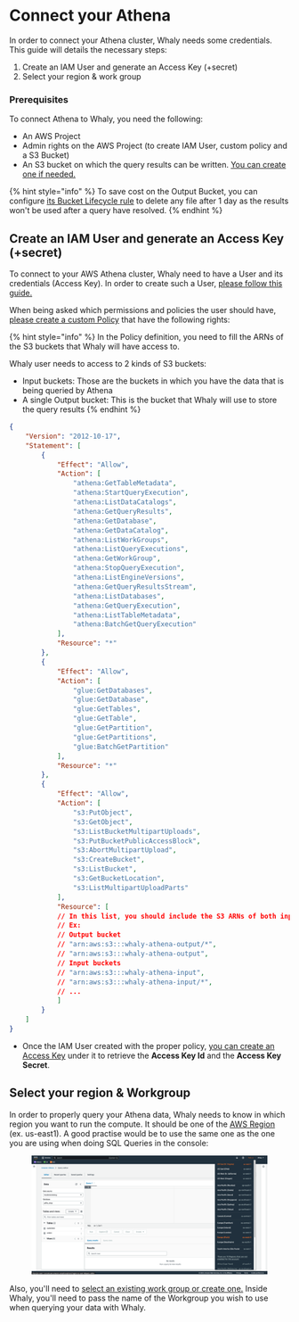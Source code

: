 # Connect your Athena

In order to connect your Athena cluster, Whaly needs some credentials. This guide will details the necessary steps:

1. Create an IAM User and generate an Access Key (+secret)
2. Select your region & work group

### Prerequisites <a href="#prerequisites" id="prerequisites"></a>

To connect Athena to Whaly, you need the following:

* An AWS Project
* Admin rights on the AWS Project (to create IAM User, custom policy and a S3 Bucket)
* An S3 bucket on which the query results can be written. [You can create one if needed.](https://docs.aws.amazon.com/AmazonS3/latest/userguide/create-bucket-overview.html)&#x20;

{% hint style="info" %}
To save cost on the Output Bucket, you can configure [its Bucket Lifecycle rule](https://docs.aws.amazon.com/AmazonS3/latest/userguide/object-lifecycle-mgmt.html) to delete any file after 1 day as the results won't be used after a query have resolved.&#x20;
{% endhint %}

## Create an IAM User and generate an Access Key (+secret)

To connect to your AWS Athena cluster, Whaly need to have a User and its credentials (Access Key). In order to create such a User, [please follow this guide.](https://docs.aws.amazon.com/IAM/latest/UserGuide/id\_users\_create.html)

When being asked which permissions and policies the user should have, [please create a custom Policy](https://docs.aws.amazon.com/IAM/latest/UserGuide/access\_policies\_create.html) that have the following rights:

{% hint style="info" %}
In the Policy definition, you need to fill the ARNs of the S3 buckets that Whaly will have access to.&#x20;

Whaly user needs to access to 2 kinds of S3 buckets:

* Input buckets: Those are the buckets in which you have the data that is being queried by Athena
* A single Output bucket: This is the bucket that Whaly will use to store the query results
{% endhint %}

```json
{
    "Version": "2012-10-17",
    "Statement": [
        {
            "Effect": "Allow",
            "Action": [
                "athena:GetTableMetadata",
                "athena:StartQueryExecution",
                "athena:ListDataCatalogs",
                "athena:GetQueryResults",
                "athena:GetDatabase",
                "athena:GetDataCatalog",
                "athena:ListWorkGroups",
                "athena:ListQueryExecutions",
                "athena:GetWorkGroup",
                "athena:StopQueryExecution",
                "athena:ListEngineVersions",
                "athena:GetQueryResultsStream",
                "athena:ListDatabases",
                "athena:GetQueryExecution",
                "athena:ListTableMetadata",
                "athena:BatchGetQueryExecution"
            ],
            "Resource": "*"
        },
        {
            "Effect": "Allow",
            "Action": [
                "glue:GetDatabases",
                "glue:GetDatabase",
                "glue:GetTables",
                "glue:GetTable",
                "glue:GetPartition",
                "glue:GetPartitions",
                "glue:BatchGetPartition"
            ],
            "Resource": "*"
        },
        {
            "Effect": "Allow",
            "Action": [
                "s3:PutObject",
                "s3:GetObject",
                "s3:ListBucketMultipartUploads",
                "s3:PutBucketPublicAccessBlock",
                "s3:AbortMultipartUpload",
                "s3:CreateBucket",
                "s3:ListBucket",
                "s3:GetBucketLocation",
                "s3:ListMultipartUploadParts"
            ],
            "Resource": [
            // In this list, you should include the S3 ARNs of both inputs and output buckets
            // Ex:
            // Output bucket
            // "arn:aws:s3:::whaly-athena-output/*",
            // "arn:aws:s3:::whaly-athena-output",
            // Input buckets
            // "arn:aws:s3:::whaly-athena-input",
            // "arn:aws:s3:::whaly-athena-input/*",
            // ...
            ]
        }
    ]
}
```

* Once the IAM User created with the proper policy, [you can create an Access Key](https://docs.aws.amazon.com/IAM/latest/UserGuide/id\_credentials\_access-keys.html) under it to retrieve the **Access Key Id** and the **Access Key Secret**.

## Select your region & Workgroup

In order to properly query your Athena data, Whaly needs to know in which region you want to run the compute. It should be one of the [AWS Region](https://docs.aws.amazon.com/AmazonRDS/latest/UserGuide/Concepts.RegionsAndAvailabilityZones.html) (ex. us-east1). A good practise would be to use the same one as the one you are using when doing SQL Queries in the console:

<figure><img src="../../.gitbook/assets/image.png" alt=""><figcaption></figcaption></figure>

Also, you'll need to [select an existing work group or create one.](https://docs.aws.amazon.com/athena/latest/ug/workgroups-create-update-delete.html) Inside Whaly, you'll need to pass the name of the Workgroup you wish to use when querying your data with Whaly.
